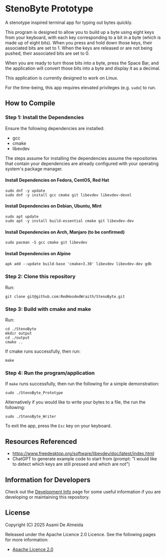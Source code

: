 # StenoByte Prototype
A stenotype inspired terminal app for typing out bytes quickly.

This program is designed to allow you to build up a byte using eight keys from your keyboard, with each key 
corresponding to a bit in a byte (which is made up of eight bits). When you press and hold down those keys, their 
associated bits are set to 1. When the keys are released or are not being pushed, their associated bits are set to 0.

When you are ready to turn those bits into a byte, press the Space Bar, and the application will convert those bits into
a byte and display it as a decimal.

This application is currently designed to work on Linux. 

For the time-being, this app requires elevated privileges (e.g. `sudo`) to run.

## How to Compile

### Step 1: Install the Dependencies
Ensure the following dependencies are installed:
* gcc
* cmake
* libevdev

The steps assume for installing the dependencies assume the repositories that contain your dependencies are already
configured with your operating system's package manager.

#### Install Dependencies on Fedora, CentOS, Red Hat
```shell
sudo dnf -y update
sudo dnf -y install gcc cmake git libevdev libevdev-devel
```

#### Install Dependencies on Debian, Ubuntu, Mint
```shell
sudo apt update
sudo apt -y install build-essential cmake git libevdev-dev
```

#### Install Dependencies on Arch, Manjaro (to be confirmed)
```shell
sudo pacman -S gcc cmake git libevdev
````

#### Install Dependencies on Alpine
```shell
apk add --update build-base 'cmake>3.30' libevdev libevdev-dev gdb
```

### Step 2: Clone this repository
Run: 
```shell
git clone git@github.com:RedHoodedWraith/StenoByte.git
```

### Step 3: Build with cmake and make
Run:
```shell
cd ./StenoByte
mkdir output
cd ./output
cmake ..
```

If cmake runs successfully, then run:
```shell
make
```

### Step 4: Run the program/application
If `make` runs successfully, then run the following for a simple demonstration:
```shell
sudo ./StenoByte_Prototype
```

Alternatively if you would like to write your bytes to a file, the run the following:
```shell
sudo ./StenoByte_Writer
```

To exit the app, press the `Esc` key on your keyboard.

## Resources Referenced
* https://www.freedesktop.org/software/libevdev/doc/latest/index.html
* ChatGPT to generate example code to start from (prompt: "I would like to detect which keys are still pressed and
which are not")

## Information for Developers
Check out the [Development Info](DEVELOPMENT_INFO.md) page for some useful information if you are developing or
maintaining this repository.

## License
Copyright (C) 2025  Asami De Almeida

Released under the Apache Licence 2.0 Licence. See the following pages for more information:
* [Apache Licence 2.0](LICENSE)
